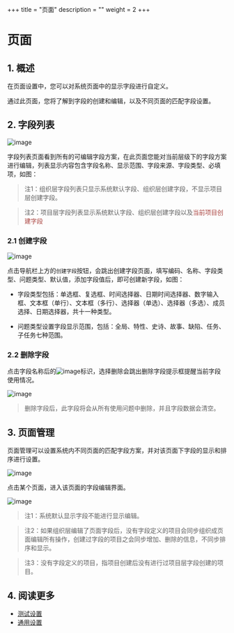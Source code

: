 +++
title = "页面"
description = ""
weight = 2
+++

# 页面

## 1. 概述

在页面设置中，您可以对系统页面中的显示字段进行自定义。

通过此页面，您将了解到字段的创建和编辑，以及不同页面的匹配字段设置。

## 2. 字段列表

![image](/docs/user-guide/settings/image/page-01.png) 

字段列表页面看到所有的可编辑字段方案，在此页面您能对当前层级下的字段方案进行编辑，列表显示内容包含字段名称、显示范围、字段来源、字段类型、必填项，如图：

<blockquote class="note">注1：组织层字段列表只显示系统默认字段、组织层创建字段，不显示项目层创建字段。</blockquote>
<blockquote class="note">注2：项目层字段列表显示系统默认字段、组织层创建字段以及<span style="color:#ab4642">当前项目创建字段</span></blockquote>

### 2.1 创建字段

![image](/docs/user-guide/settings/image/page-02.png)

点击导航栏上方的`创建字段`按钮，会跳出创建字段页面，填写编码、名称、字段类型、问题类型、默认值，添加字段值后，即可创建新字段，如图：

* 字段类型包括：单选框、复选框、时间选择器、日期时间选择器、数字输入框、文本框（单行）、文本框（多行）、选择器（单选）、选择器（多选）、成员选择、日期选择器，共十一种类型。

* 问题类型设置字段显示范围，包括：全局、特性、史诗、故事、缺陷、任务、子任务七种范围。

### 2.2 删除字段

点击字段名称后的![image](https://minio.choerodon.com.cn/knowledgebase-service/file_b53c0c1755864d7f9e3f7bb1f88b37fc_blob.png)标识，选择删除会跳出删除字段提示框提醒当前字段使用情况。

![image](/docs/user-guide/settings/image/page-03.png)

> 删除字段后，此字段将会从所有使用问题中删除，并且字段数据会清空。

## 3. 页面管理

页面管理可以设置系统内不同页面的匹配字段方案，并对该页面下字段的显示和排序进行设置。

![image](/docs/user-guide/settings/image/page-04.png)

点击某个页面，进入该页面的字段编辑界面。

![image](/docs/user-guide/settings/image/page-05.png)

<blockquote class="note">注1：系统默认显示字段不能进行显示编辑。</blockquote>

<blockquote class="note">注2：如果组织层编辑了页面字段后，没有字段定义的项目会同步组织成页面编辑所有操作，创建过字段的项目之会同步增加、删除的信息，不同步排序和显示。</blockquote>

<blockquote class="note">注3：没有字段定义的项目，指项目创建后没有进行过项目层字段创建的项目。</blockquote>

## 4. 阅读更多

- [测试设置](../test)
- [通用设置](../common)